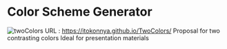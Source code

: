 # Color Scheme Generator
![twoColors](https://user-images.githubusercontent.com/124262891/218005645-80836094-7364-46bf-ac96-5f7028d6673a.jpg)
URL : https://itokonnya.github.io/TwoColors/
Proposal for two contrasting colors
Ideal for presentation materials
